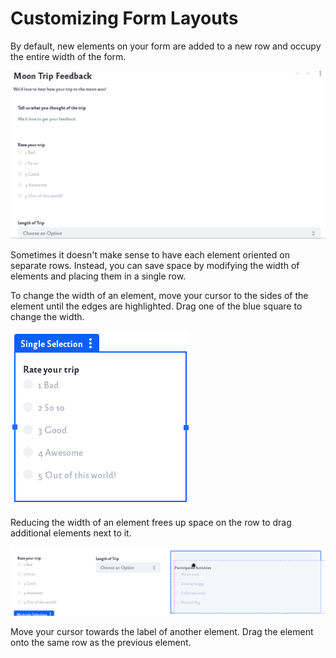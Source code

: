 # Customizing Form Layouts

By default, new elements on your form are added to a new row and occupy the entire width of the form. 

![Form with all elements occupying entire width of form.](customizing-form-layouts/images/01.png)

Sometimes it doesn't make sense to have each element oriented on separate rows. Instead, you can save space by modifying the width of elements and placing them in a single row.

To change the width of an element, move your cursor to the sides of the element until the edges are highlighted. Drag one of the blue square to change the width.

![Move your cursor to the sides of the element and drag your mouse to resize.](customizing-form-layouts/images/02.png)

Reducing the width of an element frees up space on the row to drag additional elements next to it.

![Drag other elements onto the same row.](customizing-form-layouts/images/03.png)

Move your cursor towards the label of another element. Drag the element onto the same row as the previous element.

